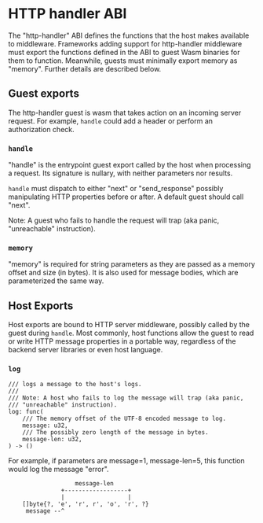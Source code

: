 # HTTP handler ABI

The "http-handler" ABI defines the functions that the host makes available to
middleware. Frameworks adding support for http-handler middleware must export
the functions defined in the ABI to guest Wasm binaries for them to function.
Meanwhile, guests must minimally export memory as "memory". Further details are
described below.

## Guest exports

The http-handler guest is wasm that takes action on an incoming server request.
For example, `handle` could add a header or perform an authorization check.

### `handle`

"handle" is the entrypoint guest export called by the host when processing a
request. Its signature is nullary, with neither parameters nor results.

`handle` must dispatch to either "next" or "send_response" possibly
manipulating HTTP properties before or after. A default guest should call
"next".

Note: A guest who fails to handle the request will trap (aka panic,
"unreachable" instruction).

### `memory`

"memory" is required for string parameters as they are passed as a memory
offset and size (in bytes). It is also used for message bodies, which are
parameterized the same way.

## Host Exports

Host exports are bound to HTTP server middleware, possibly called by the guest
during `handle`. Most commonly, host functions allow the guest to read or write
HTTP message properties in a portable way, regardless of the backend server
libraries or even host language.

### `log`

```wit
/// logs a message to the host's logs.
///
/// Note: A host who fails to log the message will trap (aka panic,
/// "unreachable" instruction).
log: func(
    /// The memory offset of the UTF-8 encoded message to log.
    message: u32,
    /// The possibly zero length of the message in bytes.
    message-len: u32,
) -> ()
```

For example, if parameters are message=1, message-len=5, this function would
log the message "error".
```
                   message-len
               +------------------+
               |                  |
    []byte{?, 'e', 'r', r', 'o', 'r', ?}
     message --^
```
